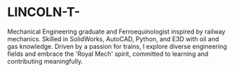 # LINCOLN-T-
Mechanical Engineering graduate and Ferroequinologist inspired by railway mechanics. Skilled in SolidWorks, AutoCAD, Python, and E3D with oil and gas knowledge. Driven by a passion for trains, I explore diverse engineering fields and embrace the 'Royal Mech' spirit, committed to learning and contributing meaningfully.
